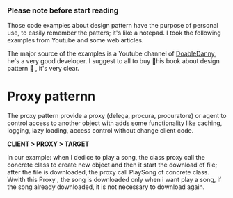 ### Please note before start reading
Those code examples about design pattern have the purpose of personal use, to easily remember the patters; it's like a notepad. I took the following examples from Youtube and some web articles.

The major source of the examples is a Youtube channel of [DoableDanny](https://www.youtube.com/@doabledanny/videos), he's a very good developer. I suggest to all to buy 📒his book about design pattern 📒 , it's very clear.

# Proxy patternn
 The proxy pattern provide a proxy (delega, procura, procuratore) or agent to control access to another object with adds some functionality like caching, logging, lazy loading, access control without change client code. 

**CLIENT > PROXY > TARGET**

In our example: when I dedice to play a song, the class proxy call the concrete class to create new object and then it start the download of file; after the file is downloaded, the proxy call PlaySong of concrete class. Wwith this Proxy , the song is downloaded only when i want play a song, if the song already downloaded, it is not necessary to download again.